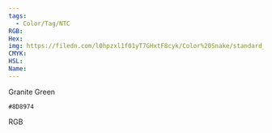 ```yaml
---
tags:
  - Color/Tag/NTC
RGB:
Hex:
img: https://filedn.com/l0hpzxl1f01yT7GHxtF8cyk/Color%20Snake/standard_csv_to_svg/%23/8D8974.svg
CMYK:
HSL:
Name:
---
```

Granite Green
```palette
#8D8974
```
RGB
